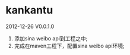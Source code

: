 kankantu
========
2012-12-26 V0.0.1.0
1. 添加sina weibo api到工程之中;
2. 完成在maven工程下，配置sina weibo api环境;

